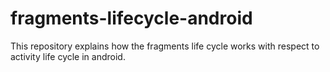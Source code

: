 # fragments-lifecycle-android
This repository explains how the fragments life cycle works  with respect to activity life cycle in android.
